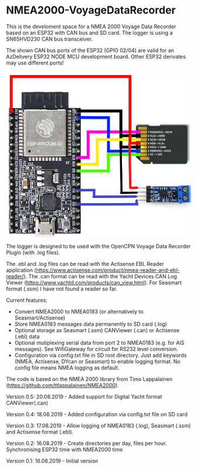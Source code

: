 # NMEA2000-VoyageDataRecorder

This is the develoment space for a NMEA 2000 Voyage Data Recorder based on an ESP32 with CAN bus and SD card.
The logger is using a SN65HVD230 CAN bus transceiver.

The shown CAN bus ports of the ESP32 (GPIO 02/04) are valid for an AzDelivery ESP32 NODE MCU development board. Other ESP32 derivates may use different ports!

![SD card pins](https://github.com/AK-Homberger/NMEA2000-VoyageDataRecorder/blob/master/ESP32-SD.png)

The logger is designed to be used with the OpenCPN Voyage Data Recorder Plugin (with .log files).

The .ebl and .log files can be read with the Actisense EBL Reader application (https://www.actisense.com/product/nmea-reader-and-ebl-reader/). The .can format can be read with the Yacht Devices CAN Log Viewer (https://www.yachtd.com/products/can_view.html). For Seasmart format (.ssm) I have not found a reader so far.

Current features:

- Convert NMEA2000 to NMEA0183 (or alternatively to Seasmart/Actisense)
- Store NMEA0183 messages data permanently to SD card (.log)
- Optional storage as Seasmart (.ssm) CANViewer (.can) or Actisense (.ebl) data
- Optional mutiplexing serial data from port 2 to NMEA0183 (e.g. for AIS messages). See WifiGateway for circuit for RS232 level conversion.
- Configuration via config.txt file in SD root directory. Just add keywords (NMEA, Actisense, DYcan or Seasmart) to enable logging format. No config file means NMEA logging as default.

The code is based on the NMEA 2000 library from Timo Lappalainen (https://github.com/ttlappalainen/NMEA2000).

Version 0.5: 20.08.2019 - Added support for Digital Yacht format CANViewer(.can)

Version 0.4: 18.08.2019 - Added configuration via config.txt file on SD card

Version 0.3: 17.08.2019 - Allow logging of NMEA0183 (.log), Seasmart (.ssm) and Actisense format (.ebl).

Version 0.2: 16.08.2019 - Create directories per day, files per hour. Synchronising ESP32 time with NMEA2000 time

Version 0.1: 16.08.2019 - Initial version


